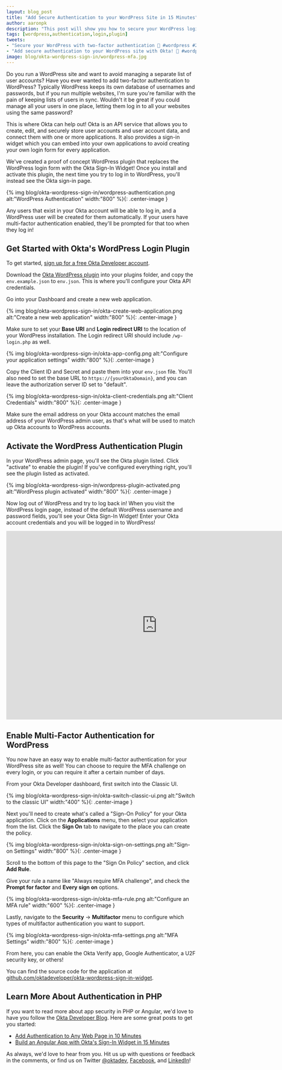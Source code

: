 ```yaml
---
layout: blog_post
title: "Add Secure Authentication to your WordPress Site in 15 Minutes"
author: aaronpk
description: "This post will show you how to secure your WordPress login with two-factor authentication by using Okta's Sign-In Widget."
tags: [wordpress,authentication,login,plugin]
tweets:
- "Secure your WordPress with two-factor authentication 🔐 #wordpress #2fa"
- "Add secure authentication to your WordPress site with Okta! 🔑 #wordpress"
image: blog/okta-wordpress-sign-in/wordpress-mfa.jpg
---
```


Do you run a WordPress site and want to avoid managing a separate list of user accounts? Have you ever wanted to add two-factor authentication to WordPress? Typically WordPress keeps its own database of usernames and passwords, but if you run multiple websites, I'm sure you're familiar with the pain of keeping lists of users in sync. Wouldn't it be great if you could manage all your users in one place, letting them log in to all your websites using the same password?

This is where Okta can help out! Okta is an API service that allows you to create, edit, and securely store user accounts and user account data, and connect them with one or more applications. It also provides a sign-in widget which you can embed into your own applications to avoid creating your own login form for every application.

We've created a proof of concept WordPress plugin that replaces the WordPress login form with the Okta Sign-In Widget! Once you install and activate this plugin, the next time you try to log in to WordPress, you'll instead see the Okta sign-in page.

{% img blog/okta-wordpress-sign-in/wordpress-authentication.png alt:"WordPress Authentication" width:"800" %}{: .center-image }

Any users that exist in your Okta account will be able to log in, and a WordPress user will be created for them automatically. If your users have multi-factor authentication enabled, they'll be prompted for that too when they log in!


## Get Started with Okta's WordPress Login Plugin

To get started, [sign up for a free Okta Developer account](https://developer.okta.com/signup/).

Download the [Okta WordPress plugin](https://github.com/oktadeveloper/okta-wordpress-sign-in-widget) into your plugins folder, and copy the `env.example.json` to `env.json`. This is where you'll configure your Okta API credentials.

Go into your Dashboard and create a new web application.

{% img blog/okta-wordpress-sign-in/okta-create-web-application.png alt:"Create a new web application" width:"800" %}{: .center-image }

Make sure to set your **Base URI** and **Login redirect URI** to the location of your WordPress installation. The Login redirect URI should include `/wp-login.php` as well.

{% img blog/okta-wordpress-sign-in/okta-app-config.png alt:"Configure your application settings" width:"800" %}{: .center-image }

Copy the Client ID and Secret and paste them into your `env.json` file. You'll also need to set the base URL to `https://{yourOktaDomain}`, and you can leave the authorization server ID set to "default".

{% img blog/okta-wordpress-sign-in/okta-client-credentials.png alt:"Client Credentials" width:"800" %}{: .center-image }

Make sure the email address on your Okta account matches the email address of your WordPress admin user, as that's what will be used to match up Okta accounts to WordPress accounts.

## Activate the WordPress Authentication Plugin

In your WordPress admin page, you'll see the Okta plugin listed. Click "activate" to enable the plugin! If you've configured everything right, you'll see the plugin listed as activated.

{% img blog/okta-wordpress-sign-in/wordpress-plugin-activated.png alt:"WordPress plugin activated" width:"800" %}{: .center-image }

Now log out of WordPress and try to log back in! When you visit the WordPress login page, instead of the default WordPress username and password fields, you'll see your Okta Sign-In Widget! Enter your Okta account credentials and you will be logged in to WordPress!

<iframe width="800" height="500" src="https://www.youtube.com/embed/l8fWJTSDlWo" frameborder="0" allow="accelerometer; autoplay; encrypted-media; gyroscope; picture-in-picture" allowfullscreen></iframe>

## Enable Multi-Factor Authentication for WordPress

You now have an easy way to enable multi-factor authentication for your WordPress site as well! You can choose to require the MFA challenge on every login, or you can require it after a certain number of days.

From your Okta Developer dashboard, first switch into the Classic UI.

{% img blog/okta-wordpress-sign-in/okta-switch-classic-ui.png alt:"Switch to the classic UI" width:"400" %}{: .center-image }

Next you'll need to create what's called a "Sign-On Policy" for your Okta application. Click on the **Applications** menu, then select your application from the list. Click the **Sign On** tab to navigate to the place you can create the policy.

{% img blog/okta-wordpress-sign-in/okta-sign-on-settings.png alt:"Sign-on Settings" width:"800" %}{: .center-image }

Scroll to the bottom of this page to the "Sign On Policy" section, and click **Add Rule**.

Give your rule a name like "Always require MFA challenge", and check the **Prompt for factor** and **Every sign on** options.

{% img blog/okta-wordpress-sign-in/okta-mfa-rule.png alt:"Configure an MFA rule" width:"600" %}{: .center-image }

Lastly, navigate to the **Security** -> **Multifactor** menu to configure which types of multifactor authentication you want to support.

{% img blog/okta-wordpress-sign-in/okta-mfa-settings.png alt:"MFA Settings" width:"800" %}{: .center-image }

From here, you can enable the Okta Verify app, Google Authenticator, a U2F security key, or others!

You can find the source code for the application at [github.com/oktadeveloper/okta-wordpress-sign-in-widget](https://github.com/oktadeveloper/okta-wordpress-sign-in-widget).

## Learn More About Authentication in PHP

If you want to read more about app security in PHP or Angular, we'd love to have you follow the [Okta Developer Blog](/blog/). Here are some great posts to get you started:

* [Add Authentication to Any Web Page in 10 Minutes](/blog/2018/06/08/add-authentication-to-any-web-page-in-10-minutes)
* [Build an Angular App with Okta's Sign-In Widget in 15 Minutes](/blog/2017/03/27/angular-okta-sign-in-widget)

As always, we'd love to hear from you. Hit us up with questions or feedback in the comments, or find us on Twitter [@oktadev](https://twitter.com/oktadev), [Facebook](https://www.facebook.com/oktadevelopers/), and [LinkedIn](https://www.linkedin.com/company/oktadev)!
